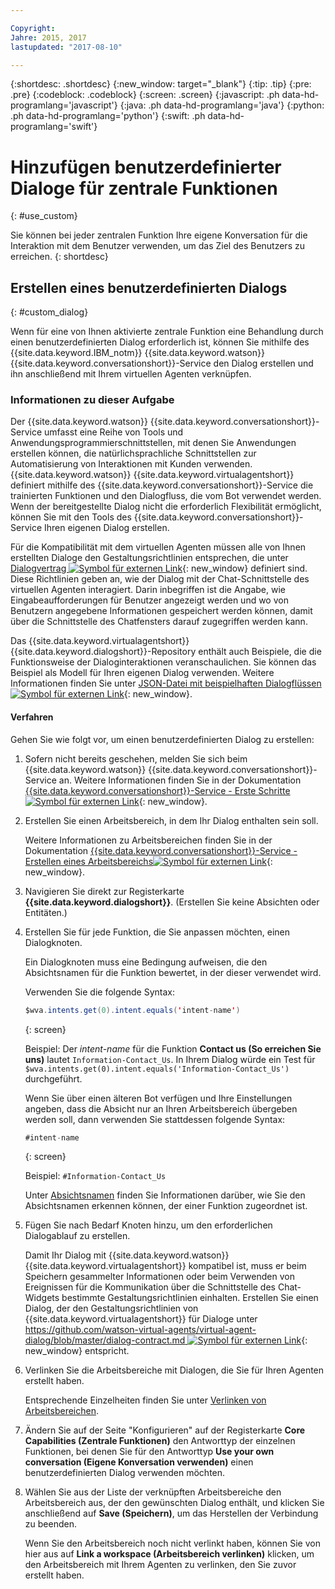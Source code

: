 ```yaml
---

Copyright:
Jahre: 2015, 2017
lastupdated: "2017-08-10"

---
```


{:shortdesc: .shortdesc}
{:new_window: target="_blank"}
{:tip: .tip}
{:pre: .pre}
{:codeblock: .codeblock}
{:screen: .screen}
{:javascript: .ph data-hd-programlang='javascript'}
{:java: .ph data-hd-programlang='java'}
{:python: .ph data-hd-programlang='python'}
{:swift: .ph data-hd-programlang='swift'}

# Hinzufügen benutzerdefinierter Dialoge für zentrale Funktionen 
{: #use_custom}

Sie können bei jeder zentralen Funktion Ihre eigene Konversation für die Interaktion mit dem Benutzer verwenden, um das Ziel des Benutzers zu erreichen.
{: shortdesc}

## Erstellen eines benutzerdefinierten Dialogs 
{: #custom_dialog}

Wenn für eine von Ihnen aktivierte zentrale Funktion eine Behandlung durch einen benutzerdefinierten Dialog erforderlich ist, können Sie mithilfe des {{site.data.keyword.IBM_notm}} {{site.data.keyword.watson}} {{site.data.keyword.conversationshort}}-Service den Dialog erstellen und ihn anschließend mit Ihrem virtuellen Agenten verknüpfen.

### Informationen zu dieser Aufgabe

Der {{site.data.keyword.watson}} {{site.data.keyword.conversationshort}}-Service umfasst eine Reihe von Tools und Anwendungsprogrammierschnittstellen, mit denen Sie Anwendungen erstellen können, die natürlichsprachliche Schnittstellen zur Automatisierung von Interaktionen mit Kunden verwenden. {{site.data.keyword.watson}} {{site.data.keyword.virtualagentshort}} definiert mithilfe des {{site.data.keyword.conversationshort}}-Service die trainierten Funktionen und den Dialogfluss, die vom Bot verwendet werden. Wenn der bereitgestellte Dialog nicht die erforderlich Flexibilität ermöglicht, können Sie mit den Tools des {{site.data.keyword.conversationshort}}-Service Ihren eigenen Dialog erstellen.

Für die Kompatibilität mit dem virtuellen Agenten müssen alle von Ihnen erstellten Dialoge den Gestaltungsrichtlinien entsprechen, die unter [Dialogvertrag ![Symbol für externen Link](../../icons/launch-glyph.svg "Symbol für externen Link")](https://github.com/watson-virtual-agents/virtual-agent-dialog/blob/master/dialog-contract.md "Symbol für externen Link"){: new_window} definiert sind. Diese Richtlinien geben an, wie der Dialog mit der Chat-Schnittstelle des virtuellen Agenten interagiert. Darin inbegriffen ist die Angabe, wie Eingabeaufforderungen für Benutzer angezeigt werden und wo von Benutzern angegebene Informationen gespeichert werden können, damit über die Schnittstelle des Chatfensters darauf zugegriffen werden kann.

Das {{site.data.keyword.virtualagentshort}} {{site.data.keyword.dialogshort}}-Repository enthält auch Beispiele, die die Funktionsweise der Dialoginteraktionen veranschaulichen. Sie können das Beispiel als Modell für Ihren eigenen Dialog verwenden. Weitere Informationen finden Sie unter [JSON-Datei mit beispielhaften Dialogflüssen ![Symbol für externen Link](../../icons/launch-glyph.svg "Symbol für externen Link")](https://github.com/watson-virtual-agents/virtual-agent-dialog/blob/michelle-miller-patch-1/sample_dialog_flows.json "Symbol für externen Link"){: new_window}.

#### Verfahren

Gehen Sie wie folgt vor, um einen benutzerdefinierten Dialog zu erstellen:

1.  Sofern nicht bereits geschehen, melden Sie sich beim {{site.data.keyword.watson}} {{site.data.keyword.conversationshort}}-Service an. Weitere Informationen finden Sie in der Dokumentation [{{site.data.keyword.conversationshort}}-Service - Erste Schritte![Symbol für externen Link](../../icons/launch-glyph.svg "Symbol für externen Link")](https://console.bluemix.net/docs/services/conversation/getting-started.html#gettingstarted "Symbol für externen Link"){: new_window}.
1.  Erstellen Sie einen Arbeitsbereich, in dem Ihr Dialog enthalten sein soll.

    Weitere Informationen zu Arbeitsbereichen finden Sie in der Dokumentation [{{site.data.keyword.conversationshort}}-Service - Erstellen eines Arbeitsbereichs![Symbol für externen Link](../../icons/launch-glyph.svg "Symbol für externen Link")](https://console.bluemix.net/docs/services/conversation/configure-workspace.html#configuring-a-conversation-workspace "Symbol für externen Link"){: new_window}.

1.  Navigieren Sie direkt zur Registerkarte **{{site.data.keyword.dialogshort}}**. (Erstellen Sie keine Absichten oder Entitäten.)
1.  Erstellen Sie für jede Funktion, die Sie anpassen möchten, einen Dialogknoten.

    Ein Dialogknoten muss eine Bedingung aufweisen, die den Absichtsnamen für die Funktion bewertet, in der dieser verwendet wird.

    Verwenden Sie die folgende Syntax:

    ```java
    $wva.intents.get(0).intent.equals('intent-name')
    ```
    {: screen}

    Beispiel: Der *intent-name* für die Funktion **Contact us (So erreichen Sie uns)** lautet `Information-Contact_Us`. In Ihrem Dialog würde ein Test für `$wva.intents.get(0).intent.equals('Information-Contact_Us')` durchgeführt.

    Wenn Sie über einen älteren Bot verfügen und Ihre Einstellungen angeben, dass die Absicht nur an Ihren Arbeitsbereich übergeben werden soll, dann verwenden Sie stattdessen folgende Syntax:

    ```java
    #intent-name
    ```
    {: screen}

    Beispiel: `#Information-Contact_Us`

    Unter [Absichtsnamen](intent_codenames.html) finden Sie Informationen darüber, wie Sie den Absichtsnamen erkennen können, der einer Funktion zugeordnet ist.

1.  Fügen Sie nach Bedarf Knoten hinzu, um den erforderlichen Dialogablauf zu erstellen.

    Damit Ihr Dialog mit {{site.data.keyword.watson}} {{site.data.keyword.virtualagentshort}} kompatibel ist, muss er beim Speichern gesammelter Informationen oder beim Verwenden von Ereignissen für die Kommunikation über die Schnittstelle des Chat-Widgets bestimmte Gestaltungsrichtlinien einhalten. Erstellen Sie einen Dialog, der den Gestaltungsrichtlinien von {{site.data.keyword.virtualagentshort}} für Dialoge unter [https://github.com/watson-virtual-agents/virtual-agent-dialog/blob/master/dialog-contract.md ![Symbol für externen Link](../../icons/launch-glyph.svg "Symbol für externen Link")](https://github.com/watson-virtual-agents/virtual-agent-dialog/blob/master/dialog-contract.md "Symbol für externen Link"){: new_window} entspricht.

1.  Verlinken Sie die Arbeitsbereiche mit Dialogen, die Sie für Ihren Agenten erstellt haben.

    Entsprechende Einzelheiten finden Sie unter [Verlinken von Arbeitsbereichen](link_workspace.html).

1.  Ändern Sie auf der Seite \"Konfigurieren\" auf der Registerkarte **Core Capabilities (Zentrale Funktionen)** den Antworttyp der einzelnen Funktionen, bei denen Sie für den Antworttyp **Use your own conversation (Eigene Konversation verwenden)** einen benutzerdefinierten Dialog verwenden möchten.
1.  Wählen Sie aus der Liste der verknüpften Arbeitsbereiche den Arbeitsbereich aus, der den gewünschten Dialog enthält, und klicken Sie anschließend auf **Save (Speichern)**, um das Herstellen der Verbindung zu beenden.

    Wenn Sie den Arbeitsbereich noch nicht verlinkt haben, können Sie von hier aus auf **Link a workspace (Arbeitsbereich verlinken)** klicken, um den Arbeitsbereich mit Ihrem Agenten zu verlinken, den Sie zuvor erstellt haben.
